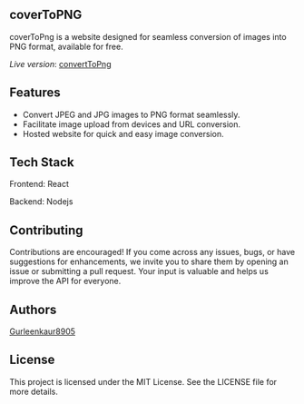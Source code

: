 
## coverToPNG

coverToPng is a website designed for seamless conversion of images into PNG format, available for free.

*Live version*: [convertToPng](https://convert-to-png.vercel.app/)

## Features

* Convert JPEG and JPG images to PNG format seamlessly.
* Facilitate image upload from devices and URL conversion.
* Hosted website for quick and easy image conversion.

## Tech Stack

Frontend: React

Backend: Nodejs

## Contributing

Contributions are encouraged! If you come across any issues, bugs, or have suggestions for enhancements, we invite you to share them by opening an issue or submitting a pull request. Your input is valuable and helps us improve the API for everyone.

## Authors

 [Gurleenkaur8905](https://github.com/Gurleenkaur8905)

## License
This project is licensed under the MIT License. See the LICENSE file for more details.


